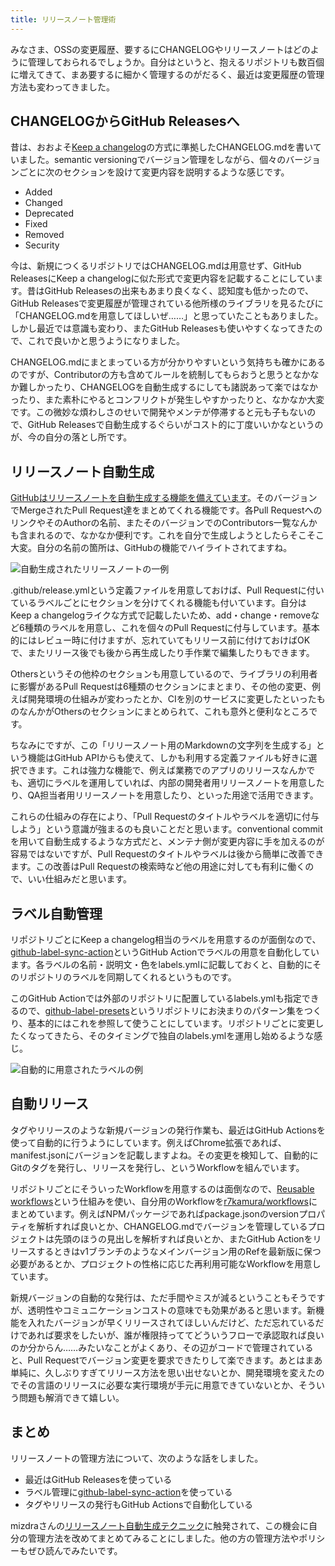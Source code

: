 ```yaml
---
title: リリースノート管理術
---
```

みなさま、OSSの変更履歴、要するにCHANGELOGやリリースノートはどのように管理しておられるでしょうか。自分はというと、抱えるリポジトリも数百個に増えてきて、まあ要するに細かく管理するのがだるく、最近は変更履歴の管理方法も変わってきました。

CHANGELOGからGitHub Releasesへ
---------------------------

昔は、おおよそ[Keep a changelog](https://keepachangelog.com/en/1.0.0/)の方式に準拠したCHANGELOG.mdを書いていました。semantic versioningでバージョン管理をしながら、個々のバージョンごとに次のセクションを設けて変更内容を説明するような感じです。

*   Added
*   Changed
*   Deprecated
*   Fixed
*   Removed
*   Security

今は、新規につくるリポジトリではCHANGELOG.mdは用意せず、GitHub ReleasesにKeep a changelogに似た形式で変更内容を記載することにしています。昔はGitHub Releasesの出来もあまり良くなく、認知度も低かったので、GitHub Releasesで変更履歴が管理されている他所様のライブラリを見るたびに「CHANGELOG.mdを用意してほしいぜ……」と思っていたこともありました。しかし最近では意識も変わり、またGitHub Releasesも使いやすくなってきたので、これで良いかと思うようになりました。

CHANGELOG.mdにまとまっている方が分かりやすいという気持ちも確かにあるのですが、Contributorの方も含めてルールを統制してもらおうと思うとなかなか難しかったり、CHANGELOGを自動生成するにしても諸説あって楽ではなかったり、また素朴にやるとコンフリクトが発生しやすかったりと、なかなか大変です。この微妙な煩わしさのせいで開発やメンテが停滞すると元も子もないので、GitHub Releasesで自動生成するぐらいがコスト的に丁度いいかなというのが、今の自分の落とし所です。

リリースノート自動生成
-----------

[GitHubはリリースノートを自動生成する機能を備えています](https://docs.github.com/en//repositories/releasing-projects-on-github/automatically-generated-release-notes)。そのバージョンでMergeされたPull Request達をまとめてくれる機能です。各Pull RequestへのリンクやそのAuthorの名前、またそのバージョンでのContributors一覧なんかも含まれるので、なかなか便利です。これを自分で生成しようとしたらそこそこ大変。自分の名前の箇所は、GitHubの機能でハイライトされてますね。

![](https://lh3.googleusercontent.com/docs/AG8NV2ZEa_r4M8Z_MJ2rOJwfgaVm_kJKeXbHodHSFn1BqpDaWTardtRKLLvaJr2_adRw_uvB-0wZRetL-Ss-w0lMDFFgzPncqp6w8xJ-ObVUAeJpcs070EnagqjDH-pDcXVgUzRAzoSqOlDvNW7ECzSw6-Eb8IHPrgEdcNgvHb9Sg8lkfGwrvdIlNZS1NO74jB4TPWviI90M988q9bfIvgQtwXgsKAHGEExpeqiBuC-zRy37kjYd0HQSaQAxaabAv53hXZnkgCooKyf8DcX9k21jReRr0Wd0lXYiwpKHZAYCCQMAU7lBhiaknQyEC_LWbrSOewdrnyudVJZ3c37y_a4r2trXsBKRlIpAjZ4UbrNDboDWKKe1bp8TJ3CwTLw0B1OQRNQmFw-DV_zaXlkqfsjIvoyi_8WMYIrcr7nMFK0SMYwo8OnAyCb8q7BjTyDfcm4lxWoLEhUo7HVKaC2InJJjbri_9ZPksxFD6OuQXDU2o-TyG1TlYMxGUu4fRSebJp0O6_BN0-bk0zy7W3u_7s0OY46-tzGkIrkkSj0uW4ZZvrDxW_iZLMMWMPTZExCYGYgvdrH5lo4qlaaju_6FL618ossDNk2SuhrDUGg77ZuTTiYqXLw2aSfw3WMH4kisY2RrFoLfuwUNseS_l1hffIDr2JGSYwyp1t_lnu6Qwm9iYjtrlzUX75bsuxh4K01g4LxZpPbBN96Pe5hVJL4zZjiecYg9zg8K2adZdYBcRojrq3Zbd7QkPOBXufpRupq0MGwDTx_TTjMWQ3f28QeXo_FGCr5fkLJ_cE2kA1JVOFmTjtOfkN0cROW1lQ3qC9bSA0miX1UsfQryfw8qly9rnqn_1bCVuaYPoN2t-t-FmVuF4FhRKh2TEsR5VXlso_xsbkaIv_Rc0Q4Tq5gvNHeH24tdjJIMER7_73qq3eCVpMubLeZ8KUKnUgTWoCx_BlrmzVUXiSDAi621E-D1Mxt4ZrrCffpwaZ5DHr3capob5kEQK1txImrG7VLiHVLPN6b2aVNqEw2TzSGjXVd-JCmtsEHoF8jibkSXsjW9mS9dSctvTWUxwFpPJOdprr36y2ovtAKuPUJ0eOJjJGa4vK1CDoxxbJMlrqHlaZmg7Yw_ma5x6qZLoMyp2j01-Ed13lN669mWmnxYD7tEazhntBKGeYt5aOVkUoaz1UXVE7I7UUOybimwcQQqu_lDIcNf-WYBz7XzBx9_BzvWpY03f12U-dTtsZFC2gjZJOqe2YSgMKEoUeok9v7hmQ "自動生成されたリリースノートの一例")

.github/release.ymlという定義ファイルを用意しておけば、Pull Requestに付いているラベルごとにセクションを分けてくれる機能も付いています。自分はKeep a changelogライクな方式で記載したいため、add・change・removeなど6種類のラベルを用意し、これを個々のPull Requestに付与しています。基本的にはレビュー時に付けますが、忘れていてもリリース前に付けておけばOKで、またリリース後でも後から再生成したり手作業で編集したりもできます。

Othersというその他枠のセクションも用意しているので、ライブラリの利用者に影響があるPull Requestは6種類のセクションにまとまり、その他の変更、例えば開発環境の仕組みが変わったとか、CIを別のサービスに変更したといったものなんかがOthersのセクションにまとめられて、これも意外と便利なところです。

ちなみにですが、この「リリースノート用のMarkdownの文字列を生成する」という機能はGitHub APIからも使えて、しかも利用する定義ファイルも好きに選択できます。これは強力な機能で、例えば業務でのアプリのリリースなんかでも、適切にラベルを運用していれば、内部の開発者用リリースノートを用意したり、QA担当者用リリースノートを用意したり、といった用途で活用できます。

これらの仕組みの存在により、「Pull Requestのタイトルやラベルを適切に付与しよう」という意識が強まるのも良いことだと思います。conventional commitを用いて自動生成するような方式だと、メンテナ側が変更内容に手を加えるのが容易ではないですが、Pull Requestのタイトルやラベルは後から簡単に改善できます。この改善はPull Requestの検索時など他の用途に対しても有利に働くので、いい仕組みだと思います。

ラベル自動管理
-------

リポジトリごとにKeep a changelog相当のラベルを用意するのが面倒なので、[github-label-sync-action](https://github.com/r7kamura/github-label-sync-action)というGitHub Actionでラベルの用意を自動化しています。各ラベルの名前・説明文・色をlabels.ymlに記載しておくと、自動的にそのリポジトリのラベルを同期してくれるというものです。

このGitHub Actionでは外部のリポジトリに配置しているlabels.ymlも指定できるので、[github-label-presets](https://github.com/r7kamura/github-label-presets)というリポジトリにお決まりのパターン集をつくり、基本的にはこれを参照して使うことにしています。リポジトリごとに変更したくなってきたら、そのタイミングで独自のlabels.ymlを運用し始めるような感じ。

![](https://lh3.googleusercontent.com/docs/AG8NV2bhvFnBodNaMccmDC3UxDZMh4H55MP710-EhoRDmyNC8WhO0dtaxsRDwSdNYvSdT4f5gO3tEMwJg0jUPdmeSl5RCRR2uk73nfKdO6MU4sT226uP0hl5mZbU2Zl6LxCG531EHHwWyjCOwKk6O0sTw_ytlSMlqNAzwHDwcMC2YzoLP2x6_sXPSpYNwVMpeZPFjxTKpJJd_M2WvexNHUe-kwVnNffB9OEIzGQvVRyoH4NXD0qWqumUQX8V-Q0e6u7qtHRhhtX_CrAbw1CmkXpT5Gc00mmUmAdBatP7zqvb1F7DedgekZ5RRKLmb39tgDkkY5EiiPhlYWOT3YX0MVtz-YlizfFcIJj_unkNi2yGZbBoq43xXZuDdLkqyloGtwkDYWGtAHgvdqi3JGRanIw7EVWkndWZKr00VUSfX3Ochtl6xrS-jTh5GzoaaE_qieBUP-TFaxKu8e_3eGbtW1bEaDEbD00qU35plfvpO38PPtPUOJ8b68x-PEJX4st6dmJngQCUFE0qtj7JYL3tKIW5mz927kniI4xc6qZQZqY9RQXQY-kmr6qzyXhLC1obVX7YwAJlpczsJsvbLebtmEZ6BrfxwCDJxp7aN7PV0J10jR73KSIg15I1-vFE0ydTfZ5xR4vB0spIWvxgpSA894HqNDfLfVMDWugmHFi6owiFjv83kHVkAAEfPPgaBu9jbynmjPSXuKvarw4igfIevriRXZQYSFapYhgN0U75xE5TPWXr1TfaqeEX0wVsF2FXOoLalthAK0-BP0XPaDBKe89jTLyIDgAPvRhbB_sPCFgs51O01aMzW4Z7fqyH77U_2AFnwrWkyXXNLI4egBGYy8e4-0Yl5apupnRPbeu2uaeqY4NU5TngNEUVoDn0E2t8Ax6yH06-jln1EpG0MUnNf4iews7czW7wt8V8AUbI87ePTLCFb0UxC4Dr9ALVzg5FSYit3B5i0gofsjgkpv6T2uwuwcLu6QNpU6y7IMlhv-fT-Qwtbeaj06C5SWu4b_AQMrFE6dwx_U6ukPaYs8ydOTgBpw1rIjDDgslceM4VxGXWUU_wJyO2Cr42_5julNzW_8ifvqCGkeJx5Btbmc2uYfB8UckhadmRjcBArDgfuPkBl7dVaRkGIRsEzbr85uDIF3sAtpwB9dynccmnjNmeqbeVhnzkzkTYtprLiypG3IRnTQucjMHfIgj3jJLCO8u6aKExwWjfbmP32glnChDq82M2pbHnqrCMwOiDoA2-id0djbsc2q_VZg "自動的に用意されたラベルの例")

自動リリース
------

タグやリリースのような新規バージョンの発行作業も、最近はGitHub Actionsを使って自動的に行うようにしています。例えばChrome拡張であれば、manifest.jsonにバージョンを記載しますよね。その変更を検知して、自動的にGitのタグを発行し、リリースを発行し、というWorkflowを組んでいます。

リポジトリごとにそういったWorkflowを用意するのは面倒なので、[Reusable workflows](https://docs.github.com/en//actions/using-workflows/reusing-workflows)という仕組みを使い、自分用のWorkflowを[r7kamura/workflows](https://github.com/r7kamura/workflows)にまとめています。例えばNPMパッケージであればpackage.jsonのversionプロパティを解析すれば良いとか、CHANGELOG.mdでバージョンを管理しているプロジェクトは先頭のほうの見出しを解析すれば良いとか、またGitHub Actionをリリースするときはv1ブランチのようなメインバージョン用のRefを最新版に保つ必要があるとか、プロジェクトの性格に応じた再利用可能なWorkflowを用意しています。

新規バージョンの自動的な発行は、ただ手間やミスが減るということもそうですが、透明性やコミュニケーションコストの意味でも効果があると思います。新機能を入れたバージョンが早くリリースされてほしいんだけど、ただ忘れているだけであれば要求をしたいが、誰が権限持っててどういうフローで承認取れば良いのか分からん……みたいなことがよくあり、その辺がコードで管理されていると、Pull Requestでバージョン変更を要求できたりして楽できます。あとはまあ単純に、久しぶりすぎてリリース方法を思い出せないとか、開発環境を変えたのでその言語のリリースに必要な実行環境が手元に用意できていないとか、そういう問題も解消できて嬉しい。

まとめ
---

リリースノートの管理方法について、次のような話をしました。

*   最近はGitHub Releasesを使っている
*   ラベル管理に[github-label-sync-action](https://github.com/r7kamura/github-label-sync-action)を使っている
*   タグやリリースの発行もGitHub Actionsで自動化している

mizdraさんの[リリースノート自動生成テクニック](https://www.mizdra.net/entry/2022/07/08/181825)に触発されて、この機会に自分の管理方法を改めてまとめてみることにしました。他の方の管理方法やポリシーもぜひ読んでみたいです。
